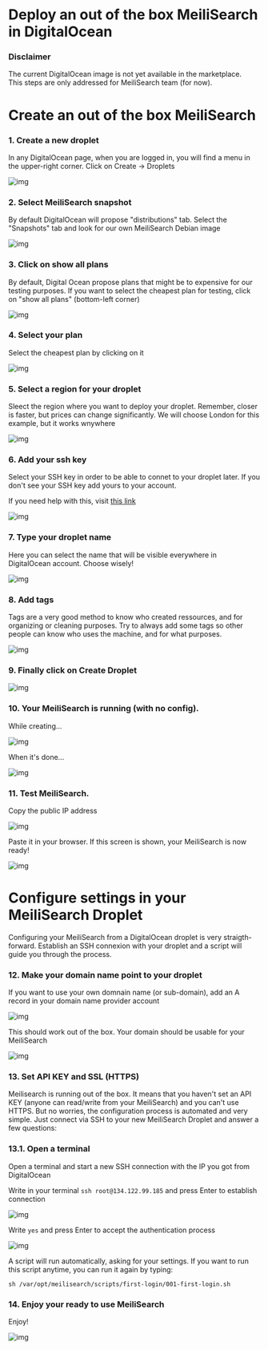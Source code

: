 # Deploy an out of the box MeiliSearch in DigitalOcean

### Disclaimer

The current DigitalOcean image is not yet available in the marketplace.  
This steps are only addressed for MeiliSearch team (for now).  

# Create an out of the box MeiliSearch

### 1. Create a new droplet

In any DigitalOcean page, when you are logged in, you will find a menu in the upper-right corner. Click on Create -> Droplets

![img](./doc/img/01.create.png "Create droplet")  

### 2. Select MeiliSearch snapshot

By default DigitalOcean will propose "distributions" tab. Select the "Snapshots" tab and look for our own MeiliSearch Debian image

![img](./doc/img/02.snapshot.png "Snapshot")  

### 3. Click on show all plans

By default, Digital Ocean propose plans that might be to expensive for our testing purposes. If you want to select the cheapest plan for testing, click on "show all plans" (bottom-left corner)

![img](./doc/img/03.show-plans.png "Show all plans")  

### 4. Select your plan

Select the cheapest plan by clicking on it

![img](./doc/img/04.select-plan.png "Select plan")  

### 5. Select a region for your droplet

Sleect the region where you want to deploy your droplet. Remember, closer is faster, but prices can change significantly. We will choose London for this example, but it works wnywhere

![img](./doc/img/05.select-region.png "Select region")  

### 6. Add your ssh key

Select your SSH key in order to be able to connet to your droplet later. If you don't see your SSH key add yours to your account.  

If you need help with this, visit [this link](https://www.digitalocean.com/docs/droplets/how-to/add-ssh-keys/to-account/)

![img](./doc/img/06.add-ssh-key.png "Add ssh key")  

### 7. Type your droplet name

Here you can select the name that will be visible everywhere in DigitalOcean account. Choose wisely!

![img](./doc/img/07.droplet-name.png "Droplet name")  

### 8. Add tags

Tags are a very good method to know who created ressources, and for organizing or cleaning purposes. Try to always add some tags so other people can know who uses the machine, and for what purposes.

![img](./doc/img/08.add-tags.png "Add tags")  

### 9. Finally click on Create Droplet

![img](./doc/img/09.create-droplet.png "Create droplet")  

### 10. Your MeiliSearch is running (with no config).  

 While creating...  

![img](./doc/img/10.creating.png "Creating") 

When it's done...  

![img](./doc/img/10.created-ip.png "Created") 

### 11. Test MeiliSearch.

Copy the public IP address

![img](./doc/img/11.copy-ip.png "Copy IP")  

Paste it in your browser. If this screen is shown, your MeiliSearch is now ready!

![img](./doc/img/11.test-meili.png "Test MeiliSearch")  


# Configure settings in your MeiliSearch Droplet

Configuring your MeiliSearch from a DigitalOcean droplet is very straigth-forward. Establish an SSH connexion with your droplet and a script will guide you through the process.

### 12. Make your domain name point to your droplet

If you want to use your own domnain name (or sub-domain), add an A record in your domain name provider account

![img](./doc/img/12.domain-a-record.png "Domain to  MeiliSearch")  

This should work out of the box. Your domain should be usable for your MeiliSearch

![img](./doc/img/12.working-domain.png "Domain to  MeiliSearch")  

### 13. Set API KEY and SSL (HTTPS)

Meilisearch is running out of the box. It means that you haven't set an API KEY (anyone can read/write from your MeiliSearch) and you can't use HTTPS. But no worries, the configuration process is automated and very simple. Just connect via SSH to your new MeiliSearch Droplet and answer a few questions:

### 13.1. Open a terminal

Open a terminal and start a new SSH connection with the IP you got from DigitalOcean  

Write in your terminal `ssh root@134.122.99.185`  and press Enter to establish connection 

![img](./doc/img/13.open-terminal-ssh.png "Terminal ssh")  

Write `yes` and press Enter to accept the authentication process  

![img](./doc/img/13.auth-yes.png "Auth")  

A script will run automatically, asking for your settings. If you want to run this script anytime, you can run it again by typing:  

`sh /var/opt/meilisearch/scripts/first-login/001-first-login.sh`

### 14. Enjoy your ready to use MeiliSearch 

Enjoy!

![img](./doc/img/14.finish.png "Enjoy")  